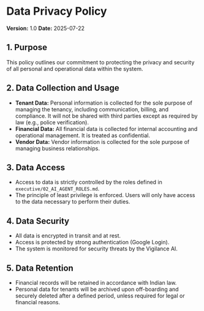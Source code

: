 # Data Privacy Policy

**Version:** 1.0
**Date:** 2025-07-22

## 1. Purpose

This policy outlines our commitment to protecting the privacy and security of all personal and operational data within the system.

## 2. Data Collection and Usage

- **Tenant Data:** Personal information is collected for the sole purpose of managing the tenancy, including communication, billing, and compliance. It will not be shared with third parties except as required by law (e.g., police verification).
- **Financial Data:** All financial data is collected for internal accounting and operational management. It is treated as confidential.
- **Vendor Data:** Vendor information is collected for the sole purpose of managing business relationships.

## 3. Data Access

- Access to data is strictly controlled by the roles defined in `executive/02_AI_AGENT_ROLES.md`.
- The principle of least privilege is enforced. Users will only have access to the data necessary to perform their duties.

## 4. Data Security

- All data is encrypted in transit and at rest.
- Access is protected by strong authentication (Google Login).
- The system is monitored for security threats by the Vigilance AI.

## 5. Data Retention

- Financial records will be retained in accordance with Indian law.
- Personal data for tenants will be archived upon off-boarding and securely deleted after a defined period, unless required for legal or financial reasons.